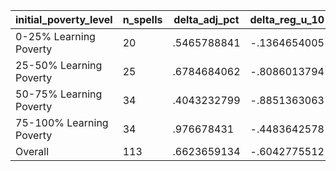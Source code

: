 initial_poverty_level|n_spells|delta_adj_pct|delta_reg_u_10|delta_reg_u_20|delta_reg_u_30|delta_reg_u_40|delta_reg_u_50|delta_reg_u_60|delta_reg_u_70|delta_reg_u_80|delta_reg_u_90
---|---|---|---|---|---|---|---|---|---|---|---
0-25% Learning Poverty|20|.5465788841|-.1364654005|.0109704137|.0915019959|.206557557|.4386979938|.6443479061|.7828226089|1.127651453|1.528926611
25-50% Learning Poverty|25|.6784684062|-.8086013794|-.43501544|-.2614218295|-.0214366931|.2448914796|.9896727204|1.46018219|1.915861726|3.189684629
50-75% Learning Poverty|34|.4043232799|-.8851363063|-.5220578313|-.1098439172|.1442750245|.5096933842|.6258043647|.9023186564|1.203983307|1.834116817
75-100% Learning Poverty|34|.976678431|-.4483642578|-.1699390411|.0918566361|.1590690613|.5648441315|1.048017859|1.478873134|2.167203665|2.936262608
Overall|113|.6623659134|-.6042775512|-.3025121391|-.0470537469|.1230878979|.455137372|.8366259336|1.178066611|1.637786984|2.411624432
